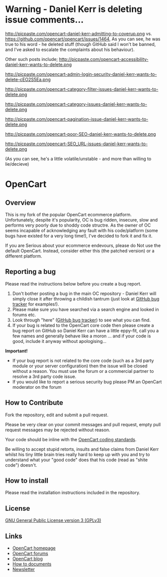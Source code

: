# Warning - Daniel Kerr is deleting issue comments...

http://picpaste.com/opencart-daniel-kerr-admitting-to-coverup.png
vs. https://github.com/opencart/opencart/issues/1464,
As you can see, he was true to his word - he deleted stuff 
(though GitHub said I won't be banned, and I've asked to escalate the complaints about his behaviour).


Other such posts include;
http://picpaste.com/opencart-accessibility-daniel-kerr-wants-to-delete.png

http://picpaste.com/opencart-admin-login-security-daniel-kerr-wants-to-delete-cEO2S5Ea.png

http://picpaste.com/opencart-category-filter-issues-daniel-kerr-wants-to-delete.png

http://picpaste.com/opencart-category-issues-daniel-kerr-wants-to-delete.png

http://picpaste.com/opencart-pagination-issue-daniel-kerr-wants-to-delete.png

http://picpaste.com/opencart-poor-SEO-daniel-kerr-wants-to-delete.png

http://picpaste.com/opencart-SEO_URL-issues-daniel-kerr-wants-to-delete.png

(As you can see, he's a little volatile/unstable - and more than willing to lie/decieve)

# OpenCart


## Overview

This is my fork of the popular OpenCart ecommerce platform.
Unfortunately, despite it's popularity, OC is bug ridden, insecure, slow and performs very poorly due to shoddy code structre.
As the owner of OC seems incapable of acknowledging any fault with his code/platform (some bugs have existed for a very long time!), I've decided to fork it and fix it.

If you are Serious about your ecommerce endevours, please do Not use the default OpenCart.
Instead, consider either this (the patched version) or a different platform.


## Reporting a bug
	
Please read the instructions below before you create a bug report.
 
 1. Don't bother posting a bug in the main OC repository - Daniel Kerr will simply close it after throwing a childish tantrum (just look at [GitHub bug tracker](https://github.com/opencart/opencart/issues) for examples!).
 2. Please make sure you have searched via a search engine and looked in forums etc.
 3. Look through "here" ([GitHub bug tracker](https://github.com/TheLostOne/opencart/issues)) to see what you can find.
 4. If your bug is related to the OpenCart core code then please create a bug report on GitHub so Daniel Kerr can have a little eppy-fit, call you a few names and generally behave like a moron ... and if your code is good, include it anyway without apologising...

**Important!**
- If your bug report is not related to the core code (such as a 3rd party module or your server configuration) then the issue will be closed without a reason. You must use the forum or a commercial partner to resolve a 3rd party code issue.
- If you would like to report a serious security bug please PM an OpenCart moderator on the forum


## How to Contribute

Fork the repository, edit and submit a pull request.

Please be very clear on your commit messages and pull request, empty pull request messages may be rejected without reason.

Your code should be inline with the [OpenCart coding standards](https://github.com/opencart/opencart/wiki/Coding-standards).

Be willing to accept stupid retorts, insults and false claims from Daniel Kerr whilst his tiny little brain tries really hard to keep up with you and try to understand what your "good code" does that his code (read as "shite code") doesn't.


## How to install

Please read the installation instructions included in the repository.


## License

[GNU General Public License version 3 (GPLv3)](https://github.com/opencart/opencart/blob/master/license.txt)


## Links

- [OpenCart homepage](http://www.opencart.com/)
- [OpenCart forums](http://forum.opencart.com/)
- [OpenCart blog](http://www.opencart.com/index.php?route=feature/blog)
- [How to documents](http://docs.opencart.com/display/opencart/OpenCart+1.5+Home)
- [Newsletter](http://newsletter.opencart.com/h/r/B660EBBE4980C85C)
